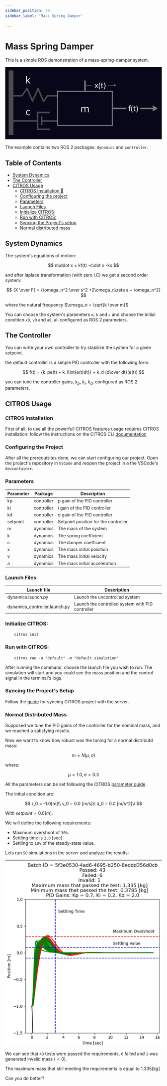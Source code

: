 ```yaml
---
sidebar_position: 30
sidebar_label: 'Mass Spring Damper'

---
```


# Mass Spring Damper

This is a simple ROS demonstration of a mass-spring-damper system.

![jpeg](img/system.jpeg)

The example contains two ROS 2 packages: `dynamics` and `controller`.

## Table of Contents
  - [System Dynamics](#system-dynamics)
  - [The Controller](#the-controller)
  - [CITROS Usage](#citros-usage)
    - [CITROS Installation 🛫](#citros-installation-)
    - [Configuring the project](#configuring-the-project)
    - [Parameters](#parameters)
    - [Launch Files](#launch-files)
    - [Initialize CITROS:](#initialize-citros)
    - [Run with CITROS:](#run-with-citros)
    - [Syncing the Project's setup](#syncing-the-projects-setup)
    - [Normal distributed mass](#normal-distributed-mass)

## System Dynamics

The system's equations of motion:

$$
        m\ddot x =  kf(t) -c\dot x -kx
$$

and after laplace transformation (with zero I.C) we get a second order system:

$$
        {X \over F} = {\omega_n^2 \over s^2 +2\omega_n\zeta s + \omega_n^2}
$$

where the natural frequency $\omega_n = \sqrt{k \over m}$

You can choose the system's parameters `m`, `k` and `c` and choose the initial condition `x0`, `v0` and `a0`, all configured as ROS 2 parameters.

## The Controller

You can write your own controller to try stabilize the system for a given setpoint.

the default controller is a simple PID controller with the following form:

$$
        f(t) = {k_pe(t) + k_i\int{e(t)dt}} + k_d {d\over dt}(e(t))
$$

you can tune the controller gains, $k_p$, $k_i$, $k_d$, configured as ROS 2 parameters.

## CITROS Usage

### CITROS Installation
First of all, to use all the powerfull CITROS features usage requires CITROS installation: follow the instructions on the CITROS CLI [documentation](https://citros.io/doc/docs_cli/)

### Configuring the Project

After all the prerequisites done, we can start configuring our project. Open the project's repository in `VSCode` and reopen the project in a the VSCode's `devcontainer`.

### Parameters

| Parameter | Package | Description
| --------|  --------|  --------|
|kp | controller | p gain of the PID controller
|ki | controller | i gain of the PID controller
|kd | controller | d gain of the PID controller
|setpoint | controller | Setpoint position for the controller
|m | dynamics | The mass of the system
|k | dynamics | The spring coefficient
|c | dynamics | The damper coefficient
|x | dynamics | The mass initial poisition
|v | dynamics | The mass initial velocity
|a | dynamics | The mass initial acceleration

### Launch Files

|Launch file| Description
| --------|  --------|
|dynamics.launch.py | Launch the uncontrolled system
|dynamics_controller.launch.py | Launch the controlled system with PID controller

### Initialize CITROS:

        citros init

### Run with CITROS:

        citros run -n "default" -m "default simulation"

After running the command, choose the launch file you wish to run. The simulation will start and you could see the mass position and the control signal in the terminal's logs.

### Syncing the Project's Setup

Follow the [guide](https://citros.io/doc/docs/cli/cli_commands/cli_sync) for syncing CITROS project with the server.



### Normal Distributed Mass

Supposed we tune the PID gains of the controller for the nominal mass, and we reached a satisfying results.

Now we want to know how robust was the tuning for a normal distributd mass:

$$ 
m = N(\mu, \sigma)
$$

where:

$$ 
\mu = 1.0,    
\sigma = 0.3 
$$

All the parameters can be set following the CITROS [parameter guide](https://citros.io/doc/docs_citros_web/repos/repos_file_structure/repos_fs_param_setup).


The initial condition are:

$$
r_0 = -1.0[m]\\
v_0 = 0.0 [m/s]\\
a_0 = 0.0 [m/s^2]\\
$$

With $setpoint = 0.0 [m]$.

We will define the following requirements:

* Maximum overshoot of `30%`.
* Settling time is `2.0` [sec].
* Settling to `10%` of the steady-state value.

Lets run `50` simulations in the server and analyze the results:

![jpeg](img/analysis.jpeg)


We can see that `43` tests were passed the requirements, `6` failed and `1` was generated invalid mass $(<0)$.

The maximum mass that still meeting the requirements is equal to $1.335 [kg]$


Can you do better?